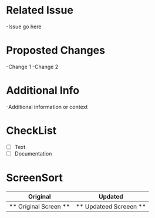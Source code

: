 # Related Issue
-Issue go here

# Proposted Changes
-Change 1
-Change 2

# Additional Info
-Additional information or context

# CheckList
- [ ] Text
- [ ] Documentation

# ScreenSort

Original   |   Updated         
:---------------:|:---------------:
** Original Screen **|** Updateed Screeen **
